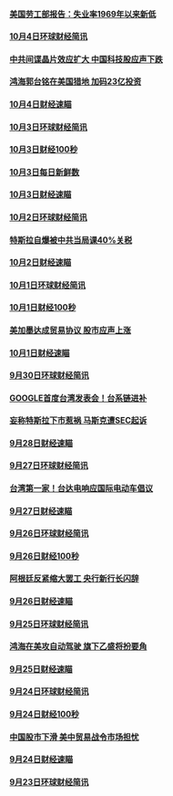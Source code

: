 #### [美国劳工部报告：失业率1969年以来新低](../pages/news208/a1394221.md?t=10060631) 

#### [10月4日环球财经简讯](../pages/news208/a1394211.md?t=10060631) 

#### [中共间谍晶片效应扩大 中国科技股应声下跌](../pages/news208/a1394210.md?t=10060631) 

#### [鸿海郭台铭在美国猎地 加码23亿投资](../pages/news208/a1394184.md?t=10060631) 

#### [10月4日财经速瞄](../pages/news208/a1394104.md?t=10060631) 

#### [10月3日环球财经简讯](../pages/news208/a1394057.md?t=10060631) 

#### [10月3日财经100秒](../pages/news208/a1394034.md?t=10060631) 

#### [10月3日每日新鲜数](../pages/news208/a1393967.md?t=10060631) 

#### [10月3日财经速瞄](../pages/news208/a1393964.md?t=10060631) 

#### [10月2日环球财经简讯](../pages/news208/a1393924.md?t=10060631) 

#### [特斯拉自爆被中共当局课40%关税](../pages/news208/a1393910.md?t=10060631) 

#### [10月2日财经速瞄](../pages/news208/a1393834.md?t=10060631) 

#### [10月1日环球财经简讯](../pages/news208/a1393775.md?t=10060631) 

#### [10月1日财经100秒](../pages/news208/a1393754.md?t=10060631) 

#### [美加墨达成贸易协议 股市应声上涨](../pages/news208/a1393738.md?t=10060631) 

#### [10月1日财经速瞄](../pages/news208/a1393681.md?t=10060631) 

#### [9月30日环球财经简讯](../pages/news208/a1393638.md?t=10060631) 

#### [GOOGLE首度台湾发表会！台系链进补](../pages/news208/a1393612.md?t=10060631) 

#### [妄称特斯拉下市惹祸 马斯克遭SEC起诉](../pages/news208/a1393392.md?t=10060631) 

#### [9月28日财经速瞄](../pages/news208/a1393394.md?t=10060631) 

#### [9月27日环球财经简讯](../pages/news208/a1393337.md?t=10060631) 

#### [台湾第一家！台达电响应国际电动车倡议](../pages/news208/a1393319.md?t=10060631) 

#### [9月27日财经速瞄](../pages/news208/a1393242.md?t=10060631) 

#### [9月26日环球财经简讯](../pages/news208/a1393188.md?t=10060631) 

#### [9月26日财经100秒](../pages/news208/a1393159.md?t=10060631) 

#### [阿根廷反紧缩大罢工 央行新行长闪辞](../pages/news208/a1393091.md?t=10060631) 

#### [9月26日财经速瞄](../pages/news208/a1393087.md?t=10060631) 

#### [9月25日环球财经简讯](../pages/news208/a1393038.md?t=10060631) 

#### [鸿海在美攻自动驾驶 旗下乙盛将扮要角](../pages/news208/a1393021.md?t=10060631) 

#### [9月25日财经速瞄](../pages/news208/a1392936.md?t=10060631) 

#### [9月24日环球财经简讯](../pages/news208/a1392891.md?t=10060631) 

#### [9月24日财经100秒](../pages/news208/a1392876.md?t=10060631) 

#### [中国股市下滑 美中贸易战令市场担忧](../pages/news208/a1392874.md?t=10060631) 

#### [9月24日财经速瞄](../pages/news208/a1392794.md?t=10060631) 

#### [9月23日环球财经简讯](../pages/news208/a1392759.md?t=10060631) 

